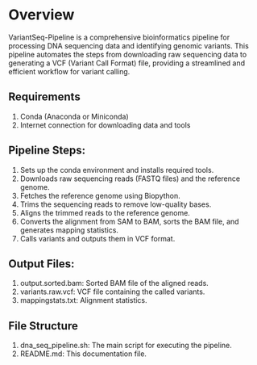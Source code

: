 # Overview

VariantSeq-Pipeline is a comprehensive bioinformatics pipeline for processing DNA sequencing data and identifying genomic variants. This pipeline automates the steps from downloading raw sequencing data to generating a VCF (Variant Call Format) file, providing a streamlined and efficient workflow for variant calling.

## Requirements

1. Conda (Anaconda or Miniconda)
2. Internet connection for downloading data and tools

## Pipeline Steps:

1. Sets up the conda environment and installs required tools.
2. Downloads raw sequencing reads (FASTQ files) and the reference genome.
3. Fetches the reference genome using Biopython.
4. Trims the sequencing reads to remove low-quality bases.
5. Aligns the trimmed reads to the reference genome.
6. Converts the alignment from SAM to BAM, sorts the BAM file, and generates mapping statistics.
7. Calls variants and outputs them in VCF format.

## Output Files:

1. output.sorted.bam: Sorted BAM file of the aligned reads.
2. variants.raw.vcf: VCF file containing the called variants.
3. mappingstats.txt: Alignment statistics.

## File Structure
1. dna_seq_pipeline.sh: The main script for executing the pipeline.
2. README.md: This documentation file.
